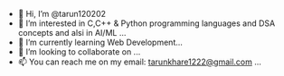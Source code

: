 - 👋 Hi, I’m @tarun120202
- 👀 I’m interested in C,C++ & Python programming languages and DSA concepts and alsi in AI/ML ...
- 🌱 I’m currently learning Web Development...
- 💞️ I’m looking to collaborate on ...
- 📫 You can reach me on my email: tarunkhare1222@gmail.com ...

<!---
tarun120202/tarun120202 is a ✨ special ✨ repository because its `README.md` (this file) appears on your GitHub profile.
You can click the Preview link to take a look at your changes.
--->
